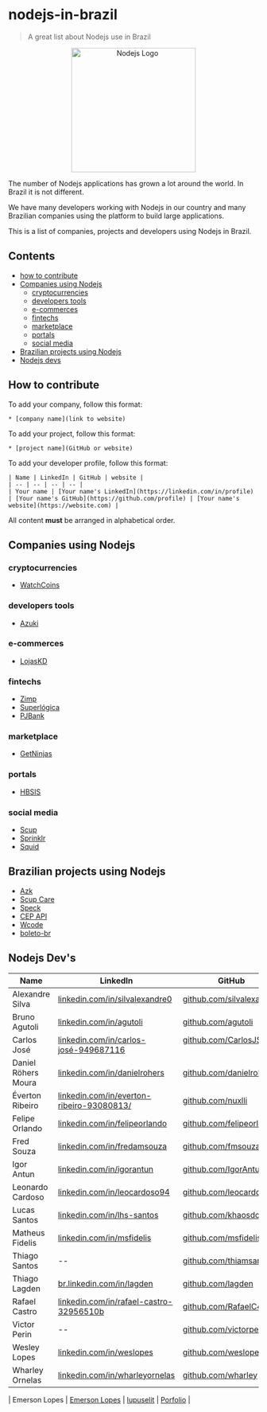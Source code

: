 # nodejs-in-brazil

> A great list about Nodejs use in Brazil

<p align="center">
  <img src="https://raw.githubusercontent.com/woliveiras/nodejs-in-brazil/master/assets/logo-hexagon.svg?sanitize=true" alt="Nodejs Logo" title="Nodejs Logo" width="250px">
</p>

The number of Nodejs applications has grown a lot around the world. In Brazil it is not different.

We have many developers working with Nodejs in our country and many Brazilian companies using the platform to build large applications.

This is a list of companies, projects and developers using Nodejs in Brazil.

## Contents

* [how to contribute](#how-to-contribute)
* [Companies using Nodejs](#companies-using-nodejs)
  * [cryptocurrencies](#cryptocurrencies)
  * [developers tools](#developers-tools)
  * [e-commerces](#e-commerces)
  * [fintechs](#fintechs)
  * [marketplace](#marketplace)
  * [portals](#portals)
  * [social media](#social-media)
* [Brazilian projects using Nodejs](#brazilian-projects-using-nodejs)
* [Nodejs devs](#nodejs-devs)

## How to contribute

To add your company, follow this format:

```
* [company name](link to website)
```

To add your project, follow this format:

```
* [project name](GitHub or website)
```

To add your developer profile, follow this format:

```
| Name | LinkedIn | GitHub | website |
| -- | -- | -- | -- |
| Your name | [Your name's LinkedIn](https://linkedin.com/in/profile) | [Your name's GitHub](https://github.com/profile) | [Your name's website](https://website.com) |
```

All content **must** be arranged in alphabetical order.

## Companies using Nodejs

### cryptocurrencies

* [WatchCoins](https://watchcoins.net)

### developers tools

* [Azuki](https://azukiapp.com)

### e-commerces

* [LojasKD](https://www.lojaskd.com.br/)

### fintechs

* [Zimp](https://zimp.me)
* [Superlógica](https://superlogica.com)
* [PJBank](https://pjbank.com.br)

### marketplace

* [GetNinjas](https://www.getninjas.com.br/)

### portals
* [HBSIS](https://hbsis.com.br/)
### social media

* [Scup](https://www.scup.com/pt/)
* [Sprinklr](https://www.sprinklr.com/pt-br/)
* [Squid](https://squidit.com.br)

## Brazilian projects using Nodejs

* [Azk](http://azk.io)
* [Scup Care](https://www.scup.com/en/)
* [Speck](https://github.com/scup/speck)
* [CEP API](https://github.com/lagden/cep-koa-api)
* [Wcode](https://github.com/fmsouza/wcode)
* [boleto-br](https://github.com/boleto-br)


## Nodejs Dev's

Name                  | LinkedIn                                                                                               | GitHub                                                                        | Website
--------------------- | ------------------------------------------------------------------------------------------------------ | ------------------------------------------------------------------------------| -------------------------------------------
| Alexandre Silva | [linkedin.com/in/silvalexandre0](https://www.linkedin.com/in/silvalexandre0) | [github.com/silvalexandre](https://github.com/silvalexandre) | [silvalexandre.com](http://silvalexandre.com) |
Bruno Agutoli         | [linkedin.com/in/agutoli](https://www.linkedin.com/in/agutoli/)                                        | [github.com/agutoli](https://github.com/agutoli)                              | --
Carlos José           | [linkedin.com/in/carlos-josé-949687116](https://www.linkedin.com/in/carlos-josé-949687116/)            | [github.com/CarlosJSL](https://github.com/CarlosJSL)                          | --
Daniel Röhers Moura   | [linkedin.com/in/danielrohers](https://linkedin.com/in/danielrohers)                                   | [github.com/danielrohers](https://github.com/danielrohers)                    | [danielrohers.com](https://danielrohers.com)
Éverton Ribeiro       | [linkedin.com/in/everton-ribeiro-93080813/](https://www.linkedin.com/in/everton-ribeiro-93080813/)     | [github.com/nuxlli](https://github.com/nuxlli)                                | --
Felipe Orlando        | [linkedin.com/in/felipeorlando](https://www.linkedin.com/in/felipeorlando/)                            | [github.com/felipeorlando](https://github.com/felipeorlando)                  | [felipeorlando.github.io](http://felipeorlando.github.io/)
Fred Souza            | [linkedin.com/in/fredamsouza](https://www.linkedin.com/in/fredamsouza/)                                | [github.com/fmsouza](https://github.com/fmsouza)                              | --
| Igor Antun | [linkedin.com/in/igorantun](https://www.linkedin.com/in/igorantun) | [github.com/IgorAntun](https://github.com/IgorAntun) | [igorantun.com](https://igorantun.com) 
Leonardo Cardoso      | [linkedin.com/in/leocardoso94](https://www.linkedin.com/in/leocardoso94/)                              | [github.com/leocardoso94](https://github.com/leocardoso94)                    | [leocardoso94](https://leocardoso94.github.io)
Lucas Santos       | [linkedin.com/in/lhs-santos](https://www.linkedin.com/in/lhs-santos/)       | [github.com/khaosdoctor](https://github.com/khaosdoctor)                              | [lsantos.me](http://lsantos.me)
Matheus Fidelis       | [linkedin.com/in/msfidelis](https://www.linkedin.com/in/msfidelis/)       | [github.com/msfidelis](https://github.com/msfidelis)                              | [Nanoshots](http://nanoshots.com.br)
Thiago Santos         | --                                                                                                     | [github.com/thiamsantos](https://github.com/thiamsantos)                      | --
Thiago Lagden         | [br.linkedin.com/in/lagden](https://br.linkedin.com/in/lagden)                                         | [github.com/lagden](https://github.com/lagden)                                | [lagden.in](http://lagden.in)
Rafael Castro      | [linkedin.com/in/rafael-castro-32956510b](https://www.linkedin.com/in/rafael-castro-32956510b/)       | [github.com/RafaelC457ro](https://github.com/RafaelC457ro)                              | 
Victor Perin          | --                                                                                                     | [github.com/victorperin](https://github.com/victorperin)                      | [victorperin.ninja](http://victorperin.ninja)|
Wesley Lopes | [linkedin.com/in/weslopes](https://www.linkedin.com/in/weslopes/)       | [github.com/weslopes](https://github.com/weslopes) | -- |
Wharley Ornelas       | [linkedin.com/in/wharleyornelas](https://www.linkedin.com/in/wharley-ornelas-da-rocha-65420932/)       | [github.com/wharley](https://github.com/wharley)                              | [wharleyornelas](http://wharleyornelas.com)

| Emerson Lopes | [Emerson Lopes](https://linkedin.com/in/lupuselit) | [lupuselit](https://github.com/lupuselit) | [Porfolio](https://lupuselit.github.io.com) |
